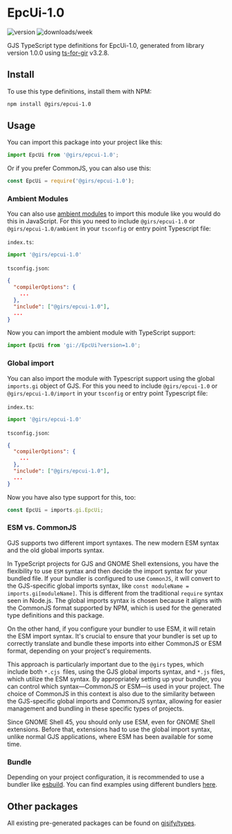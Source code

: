 
# EpcUi-1.0

![version](https://img.shields.io/npm/v/@girs/epcui-1.0)
![downloads/week](https://img.shields.io/npm/dw/@girs/epcui-1.0)


GJS TypeScript type definitions for EpcUi-1.0, generated from library version 1.0.0 using [ts-for-gir](https://github.com/gjsify/ts-for-gir) v3.2.8.


## Install

To use this type definitions, install them with NPM:
```bash
npm install @girs/epcui-1.0
```

## Usage

You can import this package into your project like this:
```ts
import EpcUi from '@girs/epcui-1.0';
```

Or if you prefer CommonJS, you can also use this:
```ts
const EpcUi = require('@girs/epcui-1.0');
```

### Ambient Modules

You can also use [ambient modules](https://github.com/gjsify/ts-for-gir/tree/main/packages/cli#ambient-modules) to import this module like you would do this in JavaScript.
For this you need to include `@girs/epcui-1.0` or `@girs/epcui-1.0/ambient` in your `tsconfig` or entry point Typescript file:

`index.ts`:
```ts
import '@girs/epcui-1.0'
```

`tsconfig.json`:
```json
{
  "compilerOptions": {
    ...
  },
  "include": ["@girs/epcui-1.0"],
  ...
}
```

Now you can import the ambient module with TypeScript support: 

```ts
import EpcUi from 'gi://EpcUi?version=1.0';
```

### Global import

You can also import the module with Typescript support using the global `imports.gi` object of GJS.
For this you need to include `@girs/epcui-1.0` or `@girs/epcui-1.0/import` in your `tsconfig` or entry point Typescript file:

`index.ts`:
```ts
import '@girs/epcui-1.0'
```

`tsconfig.json`:
```json
{
  "compilerOptions": {
    ...
  },
  "include": ["@girs/epcui-1.0"],
  ...
}
```

Now you have also type support for this, too:

```ts
const EpcUi = imports.gi.EpcUi;
```


### ESM vs. CommonJS

GJS supports two different import syntaxes. The new modern ESM syntax and the old global imports syntax.

In TypeScript projects for GJS and GNOME Shell extensions, you have the flexibility to use `ESM` syntax and then decide the import syntax for your bundled file. If your bundler is configured to use `CommonJS`, it will convert to the GJS-specific global imports syntax, like `const moduleName = imports.gi[moduleName]`. This is different from the traditional `require` syntax seen in Node.js. The global imports syntax is chosen because it aligns with the CommonJS format supported by NPM, which is used for the generated type definitions and this package.

On the other hand, if you configure your bundler to use ESM, it will retain the ESM import syntax. It's crucial to ensure that your bundler is set up to correctly translate and bundle these imports into either CommonJS or ESM format, depending on your project's requirements.

This approach is particularly important due to the `@girs` types, which include both `*.cjs `files, using the GJS global imports syntax, and `*.js` files, which utilize the ESM syntax. By appropriately setting up your bundler, you can control which syntax—CommonJS or ESM—is used in your project. The choice of CommonJS in this context is also due to the similarity between the GJS-specific global imports and CommonJS syntax, allowing for easier management and bundling in these specific types of projects.

Since GNOME Shell 45, you should only use ESM, even for GNOME Shell extensions. Before that, extensions had to use the global import syntax, unlike normal GJS applications, where ESM has been available for some time.

### Bundle

Depending on your project configuration, it is recommended to use a bundler like [esbuild](https://esbuild.github.io/). You can find examples using different bundlers [here](https://github.com/gjsify/ts-for-gir/tree/main/examples).

## Other packages

All existing pre-generated packages can be found on [gjsify/types](https://github.com/gjsify/types).


